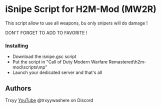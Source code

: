 # iSnipe Script for H2M-Mod (MW2R)

This script allow to use all weapons, bu only snipers will do damage !

DON'T FORGET TO ADD TO FAVORITE !

### Installing

* Download the isnipe.gsc script
* Put the script in "Call of Duty Modern Warfare Remastered\h2m-mod\scripts\mp"
* Launch your dedicated server and that's all

## Authors

Trxyy
[YouTube](https://www.youtube.com/Trxyy)
@trxyywashere on Discord
